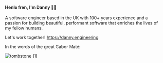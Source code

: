 #### Henlo fren, I'm Danny 👋🏿


A software engineer based in the UK with 100+ years experience and a passion for building beautiful, performant software that enriches the lives of my fellow humans.

Let's work together! https://danny.engineering

In the words of the great Gabor Maté:

![tombstone (1)](https://user-images.githubusercontent.com/78376735/189915739-de0dc8ca-70ac-436f-87be-7abed9167b86.png)

